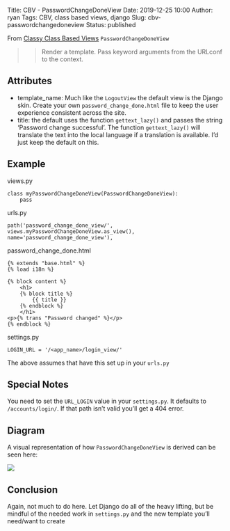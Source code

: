 Title: CBV - PasswordChangeDoneView
Date: 2019-12-25 10:00
Author: ryan
Tags: CBV, class based views, django
Slug: cbv-passwordchangedoneview
Status: published

From [Classy Class Based Views](http://ccbv.co.uk/projects/Django/2.2/django.contrib.auth.views/PasswordChangeDoneView/) `PasswordChangeDoneView`

> > Render a template. Pass keyword arguments from the URLconf to the context.

## Attributes

-   template_name: Much like the `LogoutView` the default view is the Django skin. Create your own `password_change_done.html` file to keep the user experience consistent across the site.
-   title: the default uses the function `gettext_lazy()` and passes the string ‘Password change successful’. The function `gettext_lazy()` will translate the text into the local language if a translation is available. I’d just keep the default on this.

## Example

views.py

    class myPasswordChangeDoneView(PasswordChangeDoneView):
        pass

urls.py

    path('password_change_done_view/', views.myPasswordChangeDoneView.as_view(), name='password_change_done_view'),

password_change_done.html

    {% extends "base.html" %}
    {% load i18n %}

    {% block content %}
        <h1>
        {% block title %}
            {{ title }}
        {% endblock %}
        </h1>
    <p>{% trans "Password changed" %}</p>
    {% endblock %}

settings.py

    LOGIN_URL = '/<app_name>/login_view/'

The above assumes that have this set up in your `urls.py`

## Special Notes

You need to set the `URL_LOGIN` value in your `settings.py`. It defaults to `/accounts/login/`. If that path isn’t valid you’ll get a 404 error.

## Diagram

A visual representation of how `PasswordChangeDoneView` is derived can be seen here:

![](https://yuml.me/diagram/plain;/class/%5BPasswordContextMixin%7Bbg:white%7D%5D%5E-%5BPasswordChangeDoneView%7Bbg:green%7D%5D,%20%5BTemplateView%7Bbg:lightblue%7D%5D%5E-%5BPasswordChangeDoneView%7Bbg:green%7D%5D,%20%5BTemplateResponseMixin%7Bbg:white%7D%5D%5E-%5BTemplateView%7Bbg:lightblue%7D%5D,%20%5BContextMixin%7Bbg:white%7D%5D%5E-%5BTemplateView%7Bbg:lightblue%7D%5D,%20%5BView%7Bbg:lightblue%7D%5D%5E-%5BTemplateView%7Bbg:lightblue%7D%5D.svg)

## Conclusion

Again, not much to do here. Let Django do all of the heavy lifting, but be mindful of the needed work in `settings.py` and the new template you’ll need/want to create
